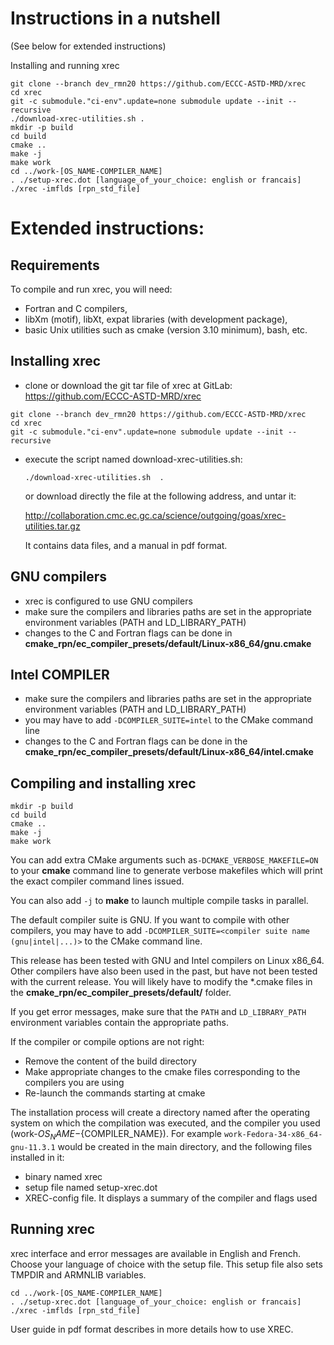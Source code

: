 # Instructions in a nutshell

(See below for extended instructions)

Installing and running xrec

```
git clone --branch dev_rmn20 https://github.com/ECCC-ASTD-MRD/xrec
cd xrec
git -c submodule."ci-env".update=none submodule update --init --recursive
./download-xrec-utilities.sh .
mkdir -p build
cd build
cmake ..
make -j
make work
cd ../work-[OS_NAME-COMPILER_NAME]
. ./setup-xrec.dot [language_of_your_choice: english or francais]
./xrec -imflds [rpn_std_file]
```

# Extended instructions:

## Requirements

To compile and run xrec, you will need:

- Fortran and C compilers,
- libXm (motif), libXt, expat libraries (with development package),
- basic Unix utilities such as cmake (version 3.10 minimum), bash, etc.

## Installing xrec

- clone or download the git tar file of xrec at GitLab:  https://github.com/ECCC-ASTD-MRD/xrec
  
```
git clone --branch dev_rmn20 https://github.com/ECCC-ASTD-MRD/xrec
cd xrec
git -c submodule."ci-env".update=none submodule update --init --recursive
```

- execute the script named download-xrec-utilities.sh:

  ```./download-xrec-utilities.sh  .```
  
  or download directly the file at the following address, and untar it:
  
  http://collaboration.cmc.ec.gc.ca/science/outgoing/goas/xrec-utilities.tar.gz
  
  It contains data files, and a manual in pdf format.

## GNU compilers

- xrec is configured to use GNU compilers
- make sure the compilers and libraries paths are set in the appropriate
  environment variables (PATH and LD_LIBRARY_PATH)
- changes to the C and Fortran flags can be done in **cmake_rpn/ec_compiler_presets/default/Linux-x86_64/gnu.cmake**

## Intel COMPILER
- make sure the compilers and libraries paths are set in the appropriate
  environment variables (PATH and LD_LIBRARY_PATH)
- you may have to add ```-DCOMPILER_SUITE=intel``` to the CMake command line
- changes to the C and Fortran flags can be done in the  **cmake_rpn/ec_compiler_presets/default/Linux-x86_64/intel.cmake**

## Compiling and installing xrec

```
mkdir -p build
cd build
cmake ..
make -j
make work
```

You can add extra CMake arguments such as```-DCMAKE_VERBOSE_MAKEFILE=ON``` to your **cmake** command
line to generate verbose makefiles which will print the exact compiler command lines issued.

You can also add ```-j``` to **make** to launch multiple compile tasks in
parallel.

The default compiler suite is GNU.  If you want to compile with other compilers,
you may have to add ```-DCOMPILER_SUITE=<compiler suite name (gnu|intel|...)>``` to the CMake
command line.

This release has been tested with GNU and Intel compilers on Linux x86_64.
Other compilers have also been used in the past, but have not been tested
with the current release.  You will likely have to modify the *.cmake files
in the **cmake_rpn/ec_compiler_presets/default/** folder.

If you get error messages, make sure that the ```PATH``` and
```LD_LIBRARY_PATH``` environment variables contain the appropriate paths.

If the compiler or compile options are not right:

- Remove the content of the build directory
- Make appropriate changes to the cmake files corresponding to the
  compilers you are using
- Re-launch the commands starting at cmake

The installation process will create a directory named after the operating system
on which the compilation was executed, and the compiler you used
(work-${OS_NAME}-${COMPILER_NAME}). For example
```work-Fedora-34-x86_64-gnu-11.3.1``` would be created in the main directory,
and the following files installed in it: 

- binary named xrec
- setup file named setup-xrec.dot
- XREC-config file. It displays a summary of the compiler and flags used

## Running xrec

xrec interface and error messages are available in English and French.
Choose your language of choice with the setup file.
This setup file also sets TMPDIR and ARMNLIB variables.

```
cd ../work-[OS_NAME-COMPILER_NAME]
. ./setup-xrec.dot [language_of_your_choice: english or francais]
./xrec -imflds [rpn_std_file]
```

User guide in pdf format describes in more details how to use XREC.
